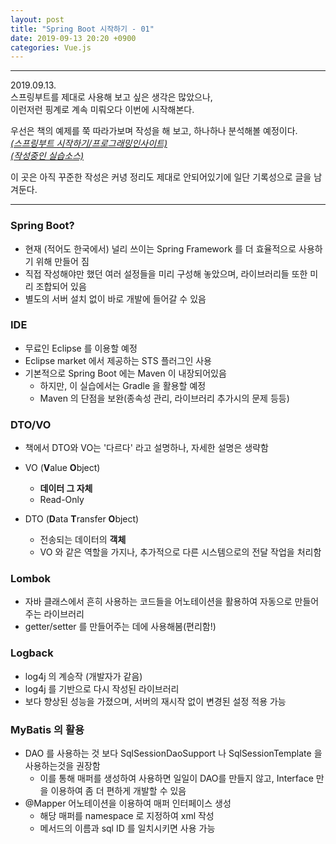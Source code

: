 ```yaml
---
layout: post
title: "Spring Boot 시작하기 - 01"
date: 2019-09-13 20:20 +0900
categories: Vue.js
---
```


---  
2019.09.13.  
스프링부트를 제대로 사용해 보고 싶은 생각은 많았으나,  
이런저런 핑계로 계속 미뤄오다 이번에 시작해본다.

우선은 책의 예제를 쭉 따라가보며 작성을 해 보고, 하나하나 분석해볼 예정이다.  
_[(스프링부트 시작하기/프로그래밍인사이트)](https://github.com/insightbook/Spring-Boot)_  
_[(작성중인 실습소스)](https://github.com/kinaclover/SB_Board)_

이 곳은 아직 꾸준한 작성은 커녕 정리도 제대로 안되어있기에
일단 기록성으로 글을 남겨둔다.

---

### Spring Boot?
- 현재 (적어도 한국에서) 널리 쓰이는 Spring Framework 를 더 효율적으로 사용하기 위해 만들어 짐
- 직접 작성해야만 했던 여러 설정들을 미리 구성해 놓았으며, 라이브러리들 또한 미리 조합되어 있음
- 별도의 서버 설치 없이 바로 개발에 들어갈 수 있음

### IDE
- 무료인 Eclipse 를 이용할 예정
- Eclipse market 에서 제공하는 STS 플러그인 사용
- 기본적으로 Spring Boot 에는 Maven 이 내장되어있음
    - 하지만, 이 실습에서는 Gradle 을 활용할 예정
    - Maven 의 단점을 보완(종속성 관리, 라이브러리 추가시의 문제 등등)

### DTO/VO
- 책에서 DTO와 VO는 '다르다' 라고 설명하나, 자세한 설명은 생략함
- VO (**V**alue **O**bject)
    - **데이터 그 자체**
    - Read-Only

- DTO (**D**ata **T**ransfer **O**bject)
    - 전송되는 데이터의 **객체**
    - VO 와 같은 역할을 가지나, 추가적으로 다른 시스템으로의 전달 작업을 처리함

### Lombok
- 자바 클래스에서 흔히 사용하는 코드들을 어노테이션을 활용하여 자동으로 만들어주는 라이브러리
- getter/setter 를 만들어주는 데에 사용해봄(편리함!)

### Logback
- log4j 의 계승작 (개발자가 같음)
- log4j 를 기반으로 다시 작성된 라이브러리
- 보다 향상된 성능을 가졌으며, 서버의 재시작 없이 변경된 설정 적용 가능

### MyBatis 의 활용
- DAO 를 사용하는 것 보다 SqlSessionDaoSupport 나 SqlSessionTemplate 을 사용하는것을 권장함
    - 이를 통해 매퍼를 생성하여 사용하면 일일이 DAO를 만들지 않고, Interface 만을 이용하여 좀 더 편하게 개발할 수 있음
- @Mapper 어노테이션을 이용하여 매퍼 인터페이스 생성
    - 해당 매퍼를 namespace 로 지정하여 xml 작성
    - 메서드의 이름과 sql ID 를 일치시키면 사용 가능